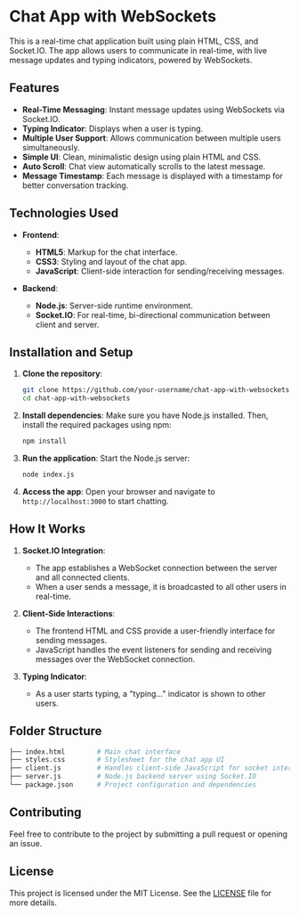 # Chat App with WebSockets

This is a real-time chat application built using plain HTML, CSS, and Socket.IO. The app allows users to communicate in real-time, with live message updates and typing indicators, powered by WebSockets.

## Features

- **Real-Time Messaging**: Instant message updates using WebSockets via Socket.IO.
- **Typing Indicator**: Displays when a user is typing.
- **Multiple User Support**: Allows communication between multiple users simultaneously.
- **Simple UI**: Clean, minimalistic design using plain HTML and CSS.
- **Auto Scroll**: Chat view automatically scrolls to the latest message.
- **Message Timestamp**: Each message is displayed with a timestamp for better conversation tracking.

## Technologies Used

- **Frontend**:
  - **HTML5**: Markup for the chat interface.
  - **CSS3**: Styling and layout of the chat app.
  - **JavaScript**: Client-side interaction for sending/receiving messages.
  
- **Backend**:
  - **Node.js**: Server-side runtime environment.
  - **Socket.IO**: For real-time, bi-directional communication between client and server.

## Installation and Setup

1. **Clone the repository**:
   ```bash
   git clone https://github.com/your-username/chat-app-with-websockets.git
   cd chat-app-with-websockets
   ```

2. **Install dependencies**:
   Make sure you have Node.js installed. Then, install the required packages using npm:
   ```bash
   npm install
   ```

3. **Run the application**:
   Start the Node.js server:
   ```bash
   node index.js
   ```

4. **Access the app**:
   Open your browser and navigate to `http://localhost:3000` to start chatting.

## How It Works

1. **Socket.IO Integration**: 
   - The app establishes a WebSocket connection between the server and all connected clients. 
   - When a user sends a message, it is broadcasted to all other users in real-time.
   
2. **Client-Side Interactions**:
   - The frontend HTML and CSS provide a user-friendly interface for sending messages.
   - JavaScript handles the event listeners for sending and receiving messages over the WebSocket connection.

3. **Typing Indicator**: 
   - As a user starts typing, a "typing..." indicator is shown to other users.
   
## Folder Structure

```bash
├── index.html        # Main chat interface
├── styles.css        # Stylesheet for the chat app UI
├── client.js         # Handles client-side JavaScript for socket interactions
├── server.js         # Node.js backend server using Socket.IO
└── package.json      # Project configuration and dependencies
```

## Contributing

Feel free to contribute to the project by submitting a pull request or opening an issue.

## License

This project is licensed under the MIT License. See the [LICENSE](LICENSE) file for more details.
